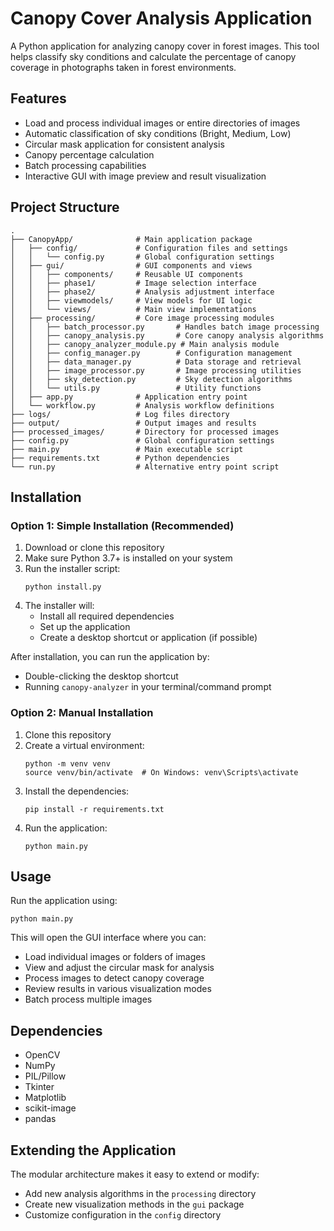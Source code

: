 # Canopy Cover Analysis Application

A Python application for analyzing canopy cover in forest images. This tool helps classify sky conditions and calculate the percentage of canopy coverage in photographs taken in forest environments.

## Features

- Load and process individual images or entire directories of images
- Automatic classification of sky conditions (Bright, Medium, Low)
- Circular mask application for consistent analysis
- Canopy percentage calculation
- Batch processing capabilities
- Interactive GUI with image preview and result visualization

## Project Structure

```
.
├── CanopyApp/              # Main application package
│   ├── config/             # Configuration files and settings
│   │   └── config.py       # Global configuration settings
│   ├── gui/                # GUI components and views
│   │   ├── components/     # Reusable UI components
│   │   ├── phase1/         # Image selection interface
│   │   ├── phase2/         # Analysis adjustment interface
│   │   ├── viewmodels/     # View models for UI logic
│   │   └── views/          # Main view implementations
│   ├── processing/         # Core image processing modules
│   │   ├── batch_processor.py       # Handles batch image processing
│   │   ├── canopy_analysis.py       # Core canopy analysis algorithms
│   │   ├── canopy_analyzer_module.py # Main analysis module
│   │   ├── config_manager.py        # Configuration management
│   │   ├── data_manager.py          # Data storage and retrieval
│   │   ├── image_processor.py       # Image processing utilities
│   │   ├── sky_detection.py         # Sky detection algorithms
│   │   └── utils.py                 # Utility functions
│   ├── app.py              # Application entry point
│   └── workflow.py         # Analysis workflow definitions
├── logs/                   # Log files directory
├── output/                 # Output images and results
├── processed_images/       # Directory for processed images
├── config.py               # Global configuration settings
├── main.py                 # Main executable script
├── requirements.txt        # Python dependencies
└── run.py                  # Alternative entry point script
```

## Installation

### Option 1: Simple Installation (Recommended)

1. Download or clone this repository
2. Make sure Python 3.7+ is installed on your system
3. Run the installer script:
   ```
   python install.py
   ```
4. The installer will:
   - Install all required dependencies
   - Set up the application
   - Create a desktop shortcut or application (if possible)

After installation, you can run the application by:
- Double-clicking the desktop shortcut
- Running `canopy-analyzer` in your terminal/command prompt

### Option 2: Manual Installation

1. Clone this repository
2. Create a virtual environment:
   ```
   python -m venv venv
   source venv/bin/activate  # On Windows: venv\Scripts\activate
   ```
3. Install the dependencies:
   ```
   pip install -r requirements.txt
   ```
4. Run the application:
   ```
   python main.py
   ```

## Usage

Run the application using:

```
python main.py
```

This will open the GUI interface where you can:
- Load individual images or folders of images
- View and adjust the circular mask for analysis
- Process images to detect canopy coverage
- Review results in various visualization modes
- Batch process multiple images

## Dependencies

- OpenCV
- NumPy
- PIL/Pillow
- Tkinter
- Matplotlib
- scikit-image
- pandas

## Extending the Application

The modular architecture makes it easy to extend or modify:

- Add new analysis algorithms in the `processing` directory
- Create new visualization methods in the `gui` package
- Customize configuration in the `config` directory 